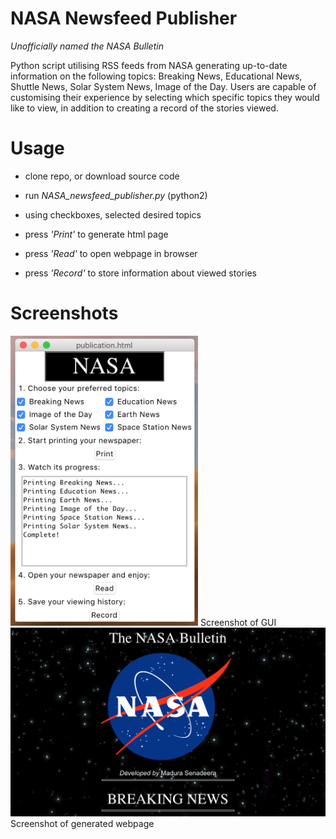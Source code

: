 # NASA Newsfeed Publisher

<i> Unofficially named the NASA Bulletin </i>

Python script utilising RSS feeds from NASA generating up-to-date information on the following topics: Breaking News, Educational News, Shuttle News, Solar System News, Image of the Day. Users are capable of customising their experience by selecting which specific topics they would like to view, in addition to creating a record of the stories viewed.


# Usage
* clone repo, or download source code

* run <i> NASA_newsfeed_publisher.py</i>  (python2)

* using checkboxes, selected desired topics

* press <i> 'Print'</i>  to generate html page

* press <i> 'Read'</i>  to open webpage in browser

* press <i> 'Record'</i>  to store information about viewed stories

# Screenshots

<img src = "Screenshot%20-%20UI.png" width="300">
Screenshot of GUI

<img src = "Screenshot%20-%20NASA%20Bulletin%20Webpage.png" width="800">
Screenshot of generated webpage
